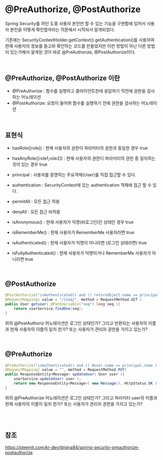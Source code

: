 # @PreAuthorize, @PostAuthorize
Spring Security를 하던 도중 사용자 본인만 할 수 있는 기능을 구현함에 있어서 사용자 본인을 어떻게 확인할까라는 의문에서 시작되서 알게되었다.

기존에는 SecurityContextHolder.getContext().getAuthentication()를 사용하여 현재 사용자의 정보를 들고와 확인하는 코드를 만들었지만 이런 방법이 아닌 다른 방법이 있는가해서 알게된 것이 바로 @PreAuthorize, @PostAuthorize이다.

<br>


## @PreAuthorize, @PostAuthorize 이란
- @PreAuthorize : 함수를 실행하고 클라이언트한테 응답하기 직전에 권한을 검사하는 어노테이션
- @PostAuthorize: 요청이 들어와 함수를 실행하기 전에 권한을 검사하는 어노테이션

<br>

## 표현식
- hasRole([role]) : 현재 사용자의 권한이 파라미터의 권한과 동일한 경우 true

- hasAnyRole([role1,role2]) : 현재 사용자의 권한디 파라미터의 권한 중 일치하는 것이 있는 경우 true

- principal : 사용자를 증명하는 주요객체(User)를 직접 접근할 수 있다.

- authentication : SecurityContext에 있는 authentication 객체에 접근 할 수 있다.

- permitAll : 모든 접근 허용

- denyAll : 모든 접근 비허용

- isAnonymous() : 현재 사용자가 익명(비로그인)인 상태인 경우 true

- isRememberMe() : 현재 사용자가 RememberMe 사용자라면 true

- isAuthenticated() : 현재 사용자가 익명이 아니라면 (로그인 상태라면) true

- isFullyAuthenticated() : 현재 사용자가 익명이거나 RememberMe 사용자가 아니라면 true


<br>


## @PostAuthorize
```java
@PostAuthorize("isAuthenticated() and (( returnObject.name == principal.name ) or hasRole('ROLE_ADMIN'))")
@RequestMapping( value = "/{seq}", method = RequestMethod.GET )
public User getuser( @PathVariable("seq") long seq ){
    return userService.findOne(seq);
}
```
위의 @PostAuthoriz 어노테이션은 로그인 상태인가? 그리고 반환되는 사용자의 이름과 현재 사용자의 이름이 일치 한가? 또는 사용자가 관리자 권한을 가지고 있는가?


<br>


## @PreAuthorize
```java
@PreAuthorize("isAuthenticated() and (( #user.name == principal.name ) or hasRole('ROLE_ADMIN'))")
@RequestMapping( value = "", method = RequestMethod.PUT)
public ResponseEntity<Message> updateUser( User user ){
    userService.updateUser( user );
    return new ResponseEntity<Message>( new Message(), HttpStatus.OK );
}
```

위의 @PreAuthorize 어노테이션은 로그인 상태인가? 그리고 파라미터 user의 이름과 현재 사용자의 이름이 일치 한가? 또는 사용자가 관리자 권한을 가지고 있는가?


<br>
<br>

## 참조
https://steemit.com/kr-dev/@igna84/spring-security-preauthorize-postauthorize

